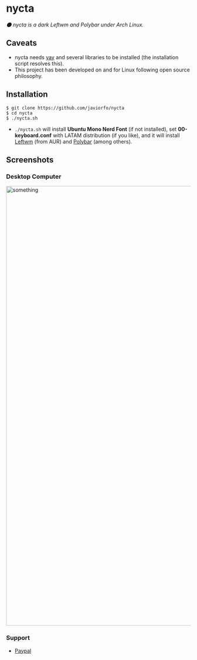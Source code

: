 # nycta
*:new_moon: nycta is a dark Leftwm and Polybar under Arch Linux.*

## Caveats
- nycta needs [yay](https://github.com/Jguer/yay) and several libraries to be installed (the installation script resolves this). 
- This project has been developed on and for Linux following open source philosophy.

## Installation
```console
$ git clone https://github.com/javiorfo/nycta
$ cd nycta
$ ./nycta.sh
```
- `./nycta.sh` will install **Ubuntu Mono Nerd Font** (if not installed), set **00-keyboard.conf** with LATAM distribution (if you like), and it will install [Leftwm](https://github.com/leftwm/leftwm) (from AUR) and [Polybar](https://github.com/polybar/polybar) (among others).

## Screenshots
### Desktop Computer

<img src="https://github.com/javiorfo/img/blob/master/nyctowm/nyctowm.png?raw=true" alt="something" style="width:1200px;"/>

### Support
- [Paypal](https://www.paypal.com/donate/?hosted_button_id=9BFAD3RVEZNQ2)
